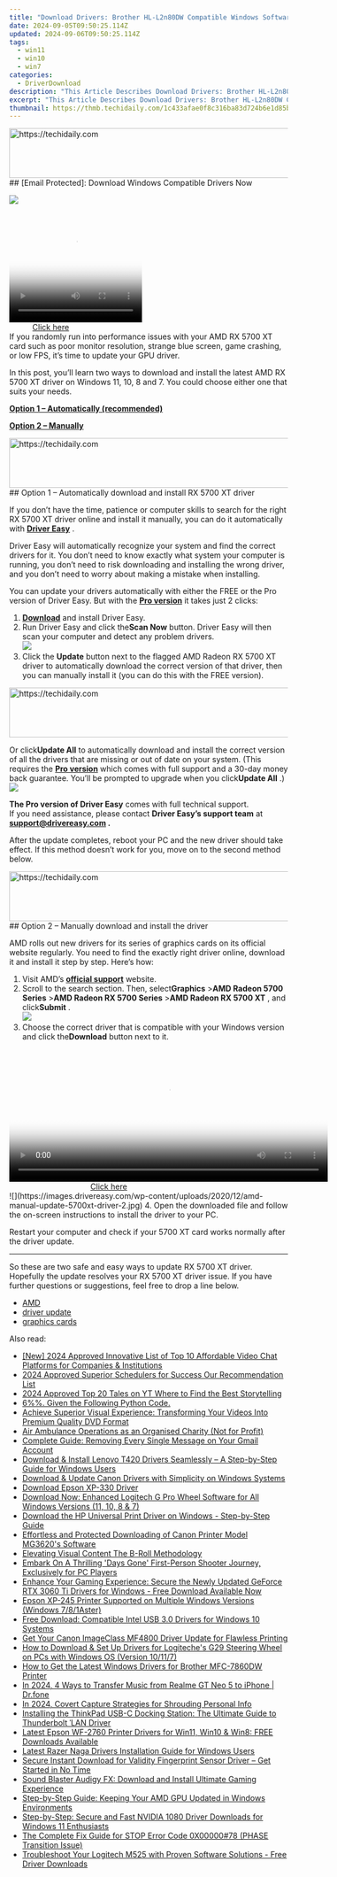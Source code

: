 ```yaml
---
title: "Download Drivers: Brother HL-L2n80DW Compatible Windows Software"
date: 2024-09-05T09:50:25.114Z
updated: 2024-09-06T09:50:25.114Z
tags:
  - win11
  - win10
  - win7
categories:
  - DriverDownload
description: "This Article Describes Download Drivers: Brother HL-L2n80DW Compatible Windows Software"
excerpt: "This Article Describes Download Drivers: Brother HL-L2n80DW Compatible Windows Software"
thumbnail: https://thmb.techidaily.com/1c433afae0f8c316ba83d724b6e1d85b8ae483fb36c0489f83439481af084268.jpg
---
```


<!-- affiliate ads begin -->
<a href="https://zebaoaffiliateprogram.pxf.io/c/5597632/2137972/21526" target="_top" id="2137972">
  <img src="//a.impactradius-go.com/display-ad/21526-2137972" border="0" alt="https://techidaily.com" width="728" height="90"/>
</a>
<img height="0" width="0" src="https://zebaoaffiliateprogram.pxf.io/i/5597632/2137972/21526" style="position:absolute;visibility:hidden;" border="0" />
<!-- affiliate ads end -->
## [Email Protected]: Download Windows Compatible Drivers Now

![](https://images.drivereasy.com/wp-content/uploads/2020/12/amd-5700xt-driver-1.jpg)

<!-- affiliate ads begin -->
<span id="1912746">
					<video width="240" height="200" style="cursor:pointer"
           poster="//a.impactradius-go.com/display-clicktoplayimage/1912746.png"
           onclick="if(!this.playClicked){this.play();this.setAttribute('controls',true);this.playClicked=true;}">
	   <source src="//a.impactradius-go.com/display-ad/20231-1912746">
	   <img src="//a.impactradius-go.com/display-clicktoplayimage/1912746.png" style="border: none; height: 100%; width: 100%; object-fit: contain">
	</video>
	<div style="width:150px;text-align:center"><a href="javascript:window.open(decodeURIComponent('https%3A%2F%2Fmindmanager.sjv.io%2Fc%2F5597632%2F1912746%2F20231'), '_blank');void(0);">Click here</a></div>
</span>
<img height="0" width="0" src="https://imp.pxf.io/i/5597632/1912746/20231" style="position:absolute;visibility:hidden;" border="0" />
<!-- affiliate ads end -->
 If you randomly run into performance issues with your AMD RX 5700 XT card such as poor monitor resolution, strange blue screen, game crashing, or low FPS, it’s time to update your GPU driver.

 In this post, you’ll learn two ways to download and install the latest AMD RX 5700 XT driver on Windows 11, 10, 8 and 7\. You could choose either one that suits your needs.

**[Option 1 – Automatically (recommended)](https://www.drivereasy.com/knowledge/amd-rx-5700-xt-driver-download/#option1)**

[**Option 2 – Manually**](https://tools.techidaily.com/drivereasy/download/)

<!-- affiliate ads begin -->
<a href="https://appsumo.8odi.net/c/5597632/2130875/7443" target="_top" id="2130875">
  <img src="//a.impactradius-go.com/display-ad/7443-2130875" border="0" alt="https://techidaily.com" width="728" height="90"/>
</a>
<img height="0" width="0" src="https://appsumo.8odi.net/i/5597632/2130875/7443" style="position:absolute;visibility:hidden;" border="0" />
<!-- affiliate ads end -->
## Option 1 – Automatically download and install RX 5700 XT driver

 If you don’t have the time, patience or computer skills to search for the right RX 5700 XT driver online and install it manually, you can do it automatically with **[Driver Easy](https://tools.techidaily.com/drivereasy/download/)**  .

 Driver Easy will automatically recognize your system and find the correct drivers for it. You don’t need to know exactly what system your computer is running, you don’t need to risk downloading and installing the wrong driver, and you don’t need to worry about making a mistake when installing.

 You can update your drivers automatically with either the FREE or the Pro version of Driver Easy. But with the **[Pro version](https://tools.techidaily.com/drivereasy/download/)**  it takes just 2 clicks:

1. **[Download](https://tools.techidaily.com/drivereasy/download/)**  and install Driver Easy.
2. Run Driver Easy and click the**Scan Now** button. Driver Easy will then scan your computer and detect any problem drivers.  
![](https://images.drivereasy.com/wp-content/uploads/2020/12/de-4.jpg)
3. Click the **Update**  button next to the flagged AMD Radeon RX 5700 XT driver to automatically download the correct version of that driver, then you can manually install it (you can do this with the FREE version).  
<!-- affiliate ads begin -->
<a href="https://appsumo.8odi.net/c/5597632/2123731/7443" target="_top" id="2123731">
  <img src="//a.impactradius-go.com/display-ad/7443-2123731" border="0" alt="https://techidaily.com" width="728" height="90"/>
</a>
<img height="0" width="0" src="https://appsumo.8odi.net/i/5597632/2123731/7443" style="position:absolute;visibility:hidden;" border="0" />
<!-- affiliate ads end -->

 Or click**Update All** to automatically download and install the correct version of all the drivers that are missing or out of date on your system. (This requires the **[Pro version](https://tools.techidaily.com/drivereasy/download/)**  which comes with full support and a 30-day money back guarantee. You’ll be prompted to upgrade when you click**Update All** .)  
![](https://images.drivereasy.com/wp-content/uploads/2020/12/amd-5700-xt-1.jpg)

**The Pro version of Driver Easy** comes with full technical support.  
 If you need assistance, please contact **Driver Easy’s support team** at **[support@drivereasy.com](https://tools.techidaily.com/drivereasy/download/) .**

 After the update completes, reboot your PC and the new driver should take effect. If this method doesn’t work for you, move on to the second method below.

<!-- affiliate ads begin -->
<a href="https://ephamedtechinc.pxf.io/c/5597632/2123509/26400" target="_top" id="2123509">
  <img src="//a.impactradius-go.com/display-ad/26400-2123509" border="0" alt="https://techidaily.com" width="728" height="90"/>
</a>
<img height="0" width="0" src="https://ephamedtechinc.pxf.io/i/5597632/2123509/26400" style="position:absolute;visibility:hidden;" border="0" />
<!-- affiliate ads end -->
## Option 2 – Manually download and install the driver

 AMD rolls out new drivers for its series of graphics cards on its official website regularly. You need to find the exactly right driver online, download it and install it step by step. Here’s how:

1. Visit AMD’s **[official support](https://www.amd.com/en/support)**  website.
2. Scroll to the search section. Then, select**Graphics** \>**AMD Radeon 5700 Series** \>**AMD Radeon RX 5700 Series** \>**AMD Radeon RX 5700 XT** , and click**Submit** .  
![](https://images.drivereasy.com/wp-content/uploads/2020/12/amd-manual-update-5700xt-driver-1.jpg)
3. Choose the correct driver that is compatible with your Windows version and click the**Download** button next to it.  
<!-- affiliate ads begin -->
<span id="1983588">
					<video width="576" height="240" style="cursor:pointer"
           poster="//a.impactradius-go.com/display-clicktoplayimage/1983588.png"
           onclick="if(!this.playClicked){this.play();this.setAttribute('controls',true);this.playClicked=true;}">
	   <source src="//a.impactradius-go.com/display-ad/22993-1983588">
	   <img src="//a.impactradius-go.com/display-clicktoplayimage/1983588.png" style="border: none; height: 100%; width: 100%; object-fit: contain">
	</video>
	<div style="width:360px;text-align:center"><a href="javascript:window.open(decodeURIComponent('https%3A%2F%2Fhomestyler.sjv.io%2Fc%2F5597632%2F1983588%2F22993'), '_blank');void(0);">Click here</a></div>
</span>
<img height="0" width="0" src="https://imp.pxf.io/i/5597632/1983588/22993" style="position:absolute;visibility:hidden;" border="0" />
<!-- affiliate ads end -->
![](https://images.drivereasy.com/wp-content/uploads/2020/12/amd-manual-update-5700xt-driver-2.jpg)
4. Open the downloaded file and follow the on-screen instructions to install the driver to your PC.

 Restart your computer and check if your 5700 XT card works normally after the driver update.

---

 So these are two safe and easy ways to update RX 5700 XT driver. Hopefully the update resolves your RX 5700 XT driver issue. If you have further questions or suggestions, feel free to drop a line below.

* [AMD](https://tools.techidaily.com/drivereasy/download/)
* [driver update](https://tools.techidaily.com/drivereasy/download/)
* [graphics cards](https://tools.techidaily.com/drivereasy/download/)

<ins class="adsbygoogle"
     style="display:block"
     data-ad-format="autorelaxed"
     data-ad-client="ca-pub-7571918770474297"
     data-ad-slot="1223367746"></ins>



<ins class="adsbygoogle"
     style="display:block"
     data-ad-client="ca-pub-7571918770474297"
     data-ad-slot="8358498916"
     data-ad-format="auto"
     data-full-width-responsive="true"></ins>

<span class="atpl-alsoreadstyle">Also read:</span>
<div><ul>
<li><a href="https://remote-screen-capture.techidaily.com/new-2024-approved-innovative-list-of-top-10-affordable-video-chat-platforms-for-companies-and-institutions/"><u>[New] 2024 Approved  Innovative List of Top 10 Affordable Video Chat Platforms for Companies & Institutions</u></a></li>
<li><a href="https://facebook-video-recording.techidaily.com/2024-approved-superior-schedulers-for-success-our-recommendation-list/"><u>2024 Approved  Superior Schedulers for Success  Our Recommendation List</u></a></li>
<li><a href="https://some-tips.techidaily.com/2024-approved-top-20-tales-on-yt-where-to-find-the-best-storytelling/"><u>2024 Approved  Top 20 Tales on YT  Where to Find the Best Storytelling</u></a></li>
<li><a href="https://driver-error.techidaily.com/1721104186424-6-given-the-following-python-code/"><u>6%%. Given the Following Python Code.</u></a></li>
<li><a href="https://dvd-bd.techidaily.com/achieve-superior-visual-experience-transforming-your-videos-into-premium-quality-dvd-format/"><u>Achieve Superior Visual Experience: Transforming Your Videos Into Premium Quality DVD Format</u></a></li>
<li><a href="https://win-dash.techidaily.com/air-ambulance-operations-as-an-organised-charity-not-for-profit/"><u>Air Ambulance Operations as an Organised Charity (Not for Profit)</u></a></li>
<li><a href="https://tech-renaissance.techidaily.com/complete-guide-removing-every-single-message-on-your-gmail-account/"><u>Complete Guide: Removing Every Single Message on Your Gmail Account</u></a></li>
<li><a href="https://win-dash.techidaily.com/download-and-install-lenovo-t420-drivers-seamlessly-a-step-by-step-guide-for-windows-users/"><u>Download & Install Lenovo T420 Drivers Seamlessly – A Step-by-Step Guide for Windows Users</u></a></li>
<li><a href="https://win-dash.techidaily.com/1722952933240-download-and-update-canon-drivers-with-simplicity-on-windows-systems/"><u>Download & Update Canon Drivers with Simplicity on Windows Systems</u></a></li>
<li><a href="https://win-dash.techidaily.com/download-epson-xp-330-driver/"><u>Download Epson XP-330 Driver</u></a></li>
<li><a href="https://win-dash.techidaily.com/download-now-enhanced-logitech-g-pro-wheel-software-for-all-windows-versions-11-10-8-and-7/"><u>Download Now: Enhanced Logitech G Pro Wheel Software for All Windows Versions (11, 10, 8 & 7)</u></a></li>
<li><a href="https://win-dash.techidaily.com/download-the-hp-universal-print-driver-on-windows-step-by-step-guide/"><u>Download the HP Universal Print Driver on Windows - Step-by-Step Guide</u></a></li>
<li><a href="https://win-dash.techidaily.com/effortless-and-protected-downloading-of-canon-printer-model-mg3620s-software/"><u>Effortless and Protected Downloading of Canon Printer Model MG3620's Software</u></a></li>
<li><a href="https://fox-boxes.techidaily.com/elevating-visual-content-the-b-roll-methodology/"><u>Elevating Visual Content  The B-Roll Methodology</u></a></li>
<li><a href="https://win-answers.techidaily.com/1723006913569-embark-on-a-thrilling-days-gone-first-person-shooter-journey-exclusively-for-pc-players/"><u>Embark On A Thrilling 'Days Gone' First-Person Shooter Journey, Exclusively for PC Players</u></a></li>
<li><a href="https://win-dash.techidaily.com/enhance-your-gaming-experience-secure-the-newly-updated-geforce-rtx-3060-ti-drivers-for-windows-free-download-available-now/"><u>Enhance Your Gaming Experience: Secure the Newly Updated GeForce RTX 3060 Ti Drivers for Windows - Free Download Available Now</u></a></li>
<li><a href="https://win-dash.techidaily.com/epson-xp-245-printer-supported-on-multiple-windows-versions-windows-781aster/"><u>Epson XP-245 Printer Supported on Multiple Windows Versions (Windows 7/8/1Aster)</u></a></li>
<li><a href="https://win-dash.techidaily.com/free-download-compatible-intel-usb-30-drivers-for-windows-10-systems/"><u>Free Download: Compatible Intel USB 3.0 Drivers for Windows 10 Systems</u></a></li>
<li><a href="https://win-dash.techidaily.com/get-your-canon-imageclass-mf4800-driver-update-for-flawless-printing/"><u>Get Your Canon ImageClass MF4800 Driver Update for Flawless Printing</u></a></li>
<li><a href="https://win-dash.techidaily.com/how-to-download-and-set-up-drivers-for-logiteches-g29-steering-wheel-on-pcs-with-windows-os-version-10117/"><u>How to Download & Set Up Drivers for Logiteche's G29 Steering Wheel on PCs with Windows OS (Version 10/11/7)</u></a></li>
<li><a href="https://win-dash.techidaily.com/how-to-get-the-latest-windows-drivers-for-brother-mfc-7860dw-printer/"><u>How to Get the Latest Windows Drivers for Brother MFC-7860DW Printer</u></a></li>
<li><a href="https://android-transfer.techidaily.com/in-2024-4-ways-to-transfer-music-from-realme-gt-neo-5-to-iphone-drfone-by-drfone-transfer-from-android-transfer-from-android/"><u>In 2024, 4 Ways to Transfer Music from Realme GT Neo 5 to iPhone | Dr.fone</u></a></li>
<li><a href="https://screen-recording.techidaily.com/in-2024-covert-capture-strategies-for-shrouding-personal-info/"><u>In 2024, Covert Capture  Strategies for Shrouding Personal Info</u></a></li>
<li><a href="https://win-dash.techidaily.com/installing-the-thinkpad-usb-c-docking-station-the-ultimate-guide-to-thunderbolt-lan-driver/"><u>Installing the ThinkPad USB-C Docking Station: The Ultimate Guide to Thunderbolt ˈLAN Driver</u></a></li>
<li><a href="https://win-dash.techidaily.com/latest-epson-wf-2760-printer-drivers-for-win11-win10-and-win8-free-downloads-available/"><u>Latest Epson WF-2760 Printer Drivers for Win11, Win10 & Win8: FREE Downloads Available</u></a></li>
<li><a href="https://win-dash.techidaily.com/latest-razer-naga-drivers-installation-guide-for-windows-users/"><u>Latest Razer Naga Drivers Installation Guide for Windows Users</u></a></li>
<li><a href="https://win-dash.techidaily.com/secure-instant-download-for-validity-fingerprint-sensor-driver-get-started-in-no-time/"><u>Secure Instant Download for Validity Fingerprint Sensor Driver – Get Started in No Time</u></a></li>
<li><a href="https://win-dash.techidaily.com/sound-blaster-audigy-fx-download-and-install-ultimate-gaming-experience/"><u>Sound Blaster Audigy FX: Download and Install Ultimate Gaming Experience</u></a></li>
<li><a href="https://win-dash.techidaily.com/step-by-step-guide-keeping-your-amd-gpu-updated-in-windows-environments/"><u>Step-by-Step Guide: Keeping Your AMD GPU Updated in Windows Environments</u></a></li>
<li><a href="https://win-dash.techidaily.com/step-by-step-secure-and-fast-nvidia-1080-driver-downloads-for-windows-11-enthusiasts/"><u>Step-by-Step: Secure and Fast NVIDIA 1080 Driver Downloads for Windows 11 Enthusiasts</u></a></li>
<li><a href="https://tech-recovery.techidaily.com/the-complete-fix-guide-for-stop-error-code-0x0000078-phase-transition-issue/"><u>The Complete Fix Guide for STOP Error Code 0X00000#78 (PHASE Transition Issue)</u></a></li>
<li><a href="https://win-dash.techidaily.com/troubleshoot-your-logitech-m525-with-proven-software-solutions-free-driver-downloads/"><u>Troubleshoot Your Logitech M525 with Proven Software Solutions - Free Driver Downloads</u></a></li>
</ul></div>
